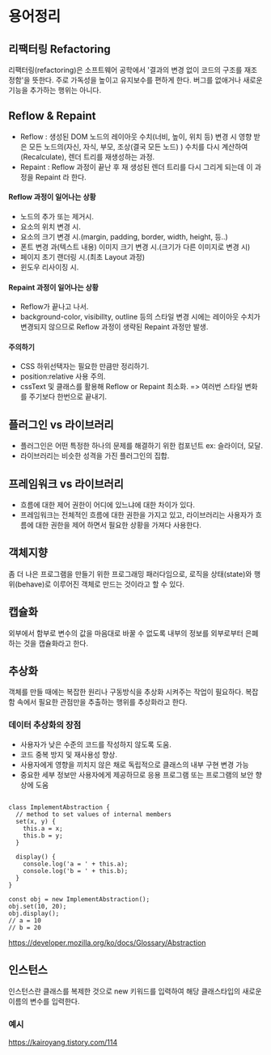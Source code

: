# 용어정리

## 리팩터링 Refactoring

리팩터링(refactoring)은 소프트웨어 공학에서 
'결과의 변경 없이 코드의 구조를 재조정함'을 뜻한다. 
주로 가독성을 높이고 유지보수를 편하게 한다. 버그를 없애거나 새로운 기능을 추가하는 행위는 아니다.


## Reflow & Repaint
- Reflow : 생성된 DOM 노드의 레이아웃 수치(너비, 높이, 위치 등) 변경 시 영향 받은 모든 노드의(자신, 자식, 부모, 조상(결국 모든 노드) ) 수치를 다시 계산하여(Recalculate), 
렌더 트리를 재생성하는 과정.
- Repaint : Reflow 과정이 끝난 후 재 생성된 렌더 트리를 다시 그리게 되는데 이 과정을 Repaint 라 한다.

#### Reflow 과정이 일어나는 상황

- 노드의 추가 또는 제거시. 
- 요소의 위치 변경 시. 
- 요소의 크기 변경 시.(margin, padding, border, width, height, 등..) 
- 폰트 변경 과(텍스트 내용) 이미지 크기 변경 시.(크기가 다른 이미지로 변경 시) 
- 페이지 초기 랜더링 시.(최초 Layout 과정) 
- 윈도우 리사이징 시.

#### Repaint 과정이 일어나는 상황
- Reflow가 끝나고 나서.
- background-color, visibillty, outline 등의 스타일 변경 시에는 레이아웃 수치가 변경되지 않으므로 Reflow 과정이 생략된 Repaint 과정만 발생.

#### 주의하기
- CSS 하위선택자는 필요한 만큼만 정리하기.
- position:relative 사용 주의.
- cssText 및 클래스를 활용해 Reflow or Repaint 최소화. => 여러번 스타일 변화를 주기보다 한번으로 끝내기.

## 플러그인 vs 라이브러리
- 플러그인은 어떤 특정한 하나의 문제를 해결하기 위한 컴포넌트 ex: 슬라이더, 모달.
- 라이브러리는 비슷한 성격을 가진 플러그인의 집합.

## 프레임워크 vs 라이브러리
- 흐름에 대한 제어 권한이 어디에 있느냐에 대한 차이가 있다.
- 프레임워크는 전체적인 흐름에 대한 권한을 가지고 있고, 라이브러리는 사용자가 흐름에 대한 권한을 제어 하면서 필요한 상황을 가져다 사용한다.

## 객체지향
좀 더 나은 프로그램을 만들기 위한 프로그래밍 패러다임으로,
로직을 상태(state)와 행위(behave)로 이루어진 객체로 만드는 것이라고 할 수 있다.
## 캡슐화 
외부에서 함부로 변수의 값을 마음대로 바꿀 수 없도록 내부의 정보를 외부로부터 은폐하는 것을 캡슐화라고 한다.
## 추상화
객체를 만들 때에는 복잡한 원리나 구동방식을 추상화 시켜주는 작업이 필요하다. 복잡함 속에서 필요한 관점만을 추출하는 행위를 추상화라고 한다.
### 데이터 추상화의 장점
- 사용자가 낮은 수준의 코드를 작성하지 않도록 도움.
- 코드 중복 방지 및 재사용성 향상.
- 사용자에게 영향을 끼치지 않은 채로 독립적으로 클래스의 내부 구현 변경 가능
- 중요한 세부 정보만 사용자에게 제공하므로 응용 프로그램 또는 프로그램의 보안 향상에 도움

<pre><code>
class ImplementAbstraction {
  // method to set values of internal members
  set(x, y) {
    this.a = x;
    this.b = y;
  }

  display() {
    console.log('a = ' + this.a);
    console.log('b = ' + this.b);
  }
}

const obj = new ImplementAbstraction();
obj.set(10, 20);
obj.display();
// a = 10
// b = 20
</code></pre>
https://developer.mozilla.org/ko/docs/Glossary/Abstraction
## 인스턴스 
인스턴스란 클래스를 복제한 것으로 new 키워드를 입력하여 해당 클래스타입의 새로운 이름의 변수를 입력한다. 

### 예시 
https://kairoyang.tistory.com/114




